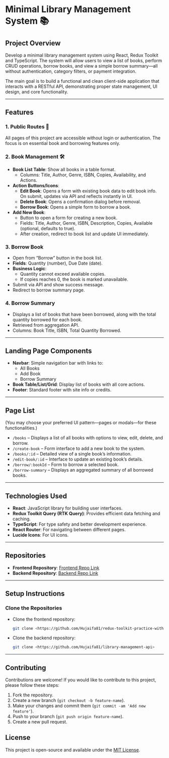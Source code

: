 
# Minimal Library Management System 📚

## Project Overview
Develop a minimal library management system using React, Redux Toolkit and TypeScript. The system will allow users to view a list of books, perform CRUD operations, borrow books, and view a simple borrow summary—all without authentication, category filters, or payment integration.

The main goal is to build a functional and clean client-side application that interacts with a RESTful API, demonstrating proper state management, UI design, and core functionality.

---

## Features

### 1. Public Routes 🚀
All pages of this project are accessible without login or authentication. The focus is on essential book and borrowing features only.

### 2. Book Management 🛠️
- **Book List Table**: Show all books in a table format.
  - Columns: Title, Author, Genre, ISBN, Copies, Availability, and Actions.
- **Action Buttons/Icons**:
  - **Edit Book**: Opens a form with existing book data to edit book info. On submit, updates via API and reflects instantly in UI.
  - **Delete Book**: Opens a confirmation dialog before removal.
  - **Borrow Book**: Opens a simple form to borrow a book.
- **Add New Book**:
  - Button to open a form for creating a new book.
  - Fields: Title, Author, Genre, ISBN, Description, Copies, Available (optional, defaults to true).
  - After creation, redirect to book list and update UI immediately.

### 3. Borrow Book
- Open from “Borrow” button in the book list.
- **Fields**: Quantity (number), Due Date (date).
- **Business Logic**:
  - Quantity cannot exceed available copies.
  - If copies reaches 0, the book is marked unavailable.
- Submit via API and show success message.
- Redirect to borrow summary page.

### 4. Borrow Summary
- Displays a list of books that have been borrowed, along with the total quantity borrowed for each book.
- Retrieved from aggregation API.
- Columns: Book Title, ISBN, Total Quantity Borrowed.

---

## Landing Page Components

- **Navbar**: Simple navigation bar with links to:
  - All Books
  - Add Book
  - Borrow Summary
- **Book Table/List/Grid**: Display list of books with all core actions.
- **Footer**: Standard footer with site info or credits.

---

## Page List
(You may choose your preferred UI pattern—pages or modals—for these functionalities.)
- `/books` – Displays a list of all books with options to view, edit, delete, and borrow.
- `/create-book` – Form interface to add a new book to the system.
- `/books/:id` – Detailed view of a single book’s information.
- `/edit-book/:id` – Interface to update an existing book’s details.
- `/borrow/:bookId` – Form to borrow a selected book.
- `/borrow-summary` – Displays an aggregated summary of all borrowed books.

---
## Technologies Used

- **React**: JavaScript library for building user interfaces.
- **Redux Toolkit Query (RTK Query)**: Provides efficient data fetching and caching.
- **TypeScript**: For type safety and better development experience.
- **React Router**: For navigating between different pages.
- **Lucide Icons**: For UI icons.

---
## Repositories

- **Frontend Repository**: [Frontend Repo Link](https://github.com/Hujaifa81/redux-toolkit-practice-with-library-management)
- **Backend Repository**: [Backend Repo Link](https://github.com/Hujaifa81/library-management-api)

---

## Setup Instructions

### Clone the Repositories
- Clone the frontend repository:
  ```bash
  git clone <https://github.com/Hujaifa81/redux-toolkit-practice-with-library-management>
  ```
- Clone the backend repository:
  ```bash
  git clone <https://github.com/Hujaifa81/library-management-api>
  ```

---
## Contributing

Contributions are welcome! If you would like to contribute to this project, please follow these steps:

1. Fork the repository.
2. Create a new branch (`git checkout -b feature-name`).
3. Make your changes and commit them (`git commit -am 'Add new feature'`).
4. Push to your branch (`git push origin feature-name`).
5. Create a new pull request.

## License

This project is open-source and available under the [MIT License](LICENSE).
